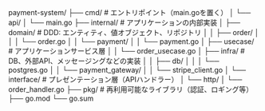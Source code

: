 payment-system/
├── cmd/                  # エントリポイント（main.goを置く）
│   └── api/
│       └── main.go
├── internal/             # アプリケーションの内部実装
│   ├── domain/           # DDD: エンティティ、値オブジェクト、リポジトリ
│   │   ├── order/
│   │   │   └── order.go
│   │   └── payment/
│   │       └── payment.go
│   ├── usecase/          # アプリケーションサービス層
│   │   └── order_usecase.go
│   ├── infra/            # DB、外部API、メッセージングなどの実装
│   │   ├── db/
│   │   │   └── postgres.go
│   │   └── payment_gateway/
│   │       └── stripe_client.go
│   └── interface/        # プレゼンテーション層（APIハンドラー）
│       └── http/
│           └── order_handler.go
├── pkg/                  # 再利用可能なライブラリ（認証、ロギング等）
├── go.mod
└── go.sum
